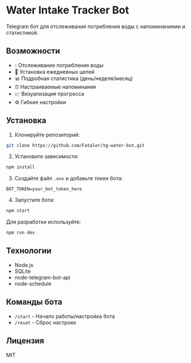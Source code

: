 # Water Intake Tracker Bot

Telegram бот для отслеживания потребления воды с напоминаниями и статистикой.

## Возможности

- 💧 Отслеживание потребления воды
- 🎯 Установка ежедневных целей
- 📊 Подробная статистика (день/неделя/месяц)
- ⏰ Настраиваемые напоминания
- 📈 Визуализация прогресса
- ⚙️ Гибкие настройки

## Установка

1. Клонируйте репозиторий:
```bash
git clone https://github.com/Fataler/tg-water-bot.git
```

2. Установите зависимости:
```bash
npm install
```

3. Создайте файл `.env` и добавьте токен бота:
```
BOT_TOKEN=your_bot_token_here
```

4. Запустите бота:
```bash
npm start
```

Для разработки используйте:
```bash
npm run dev
```

## Технологии

- Node.js
- SQLite
- node-telegram-bot-api
- node-schedule

## Команды бота

- `/start` - Начало работы/настройка бота
- `/reset` - Сброс настроек

## Лицензия

MIT
